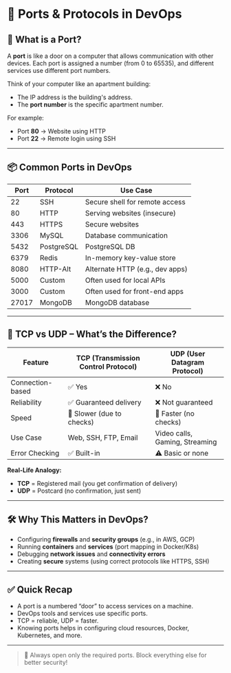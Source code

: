 # 🔌 Ports & Protocols in DevOps

## 🎯 What is a Port?

A **port** is like a door on a computer that allows communication with other devices. Each port is assigned a number (from 0 to 65535), and different services use different port numbers.

Think of your computer like an apartment building:
- The IP address is the building's address.
- The **port number** is the specific apartment number.

For example:
- Port **80** → Website using HTTP
- Port **22** → Remote login using SSH

---

## 📦 Common Ports in DevOps

| Port | Protocol | Use Case                         |
|------|----------|----------------------------------|
| 22   | SSH      | Secure shell for remote access   |
| 80   | HTTP     | Serving websites (insecure)      |
| 443  | HTTPS    | Secure websites                  |
| 3306 | MySQL    | Database communication           |
| 5432 | PostgreSQL | PostgreSQL DB                   |
| 6379 | Redis    | In-memory key-value store        |
| 8080 | HTTP-Alt | Alternate HTTP (e.g., dev apps)  |
| 5000 | Custom   | Often used for local APIs        |
| 3000 | Custom   | Often used for front-end apps    |
| 27017| MongoDB  | MongoDB database                 |

---

## 🔁 TCP vs UDP – What’s the Difference?

| Feature          | TCP (Transmission Control Protocol) | UDP (User Datagram Protocol) |
|------------------|-------------------------------------|------------------------------|
| Connection-based | ✅ Yes                              | ❌ No                         |
| Reliability      | ✅ Guaranteed delivery               | ❌ Not guaranteed             |
| Speed            | 🐢 Slower (due to checks)            | 🚀 Faster (no checks)         |
| Use Case         | Web, SSH, FTP, Email                | Video calls, Gaming, Streaming |
| Error Checking   | ✅ Built-in                          | ⚠️ Basic or none              |

**Real-Life Analogy:**
- **TCP** = Registered mail (you get confirmation of delivery)
- **UDP** = Postcard (no confirmation, just sent)

---

## 🛠️ Why This Matters in DevOps?

- Configuring **firewalls** and **security groups** (e.g., in AWS, GCP)
- Running **containers** and **services** (port mapping in Docker/K8s)
- Debugging **network issues** and **connectivity errors**
- Creating **secure** systems (using correct protocols like HTTPS, SSH)

---

## ✅ Quick Recap

- A port is a numbered “door” to access services on a machine.
- DevOps tools and services use specific ports.
- TCP = reliable, UDP = faster.
- Knowing ports helps in configuring cloud resources, Docker, Kubernetes, and more.

---

> 📌 Always open only the required ports. Block everything else for better security!
